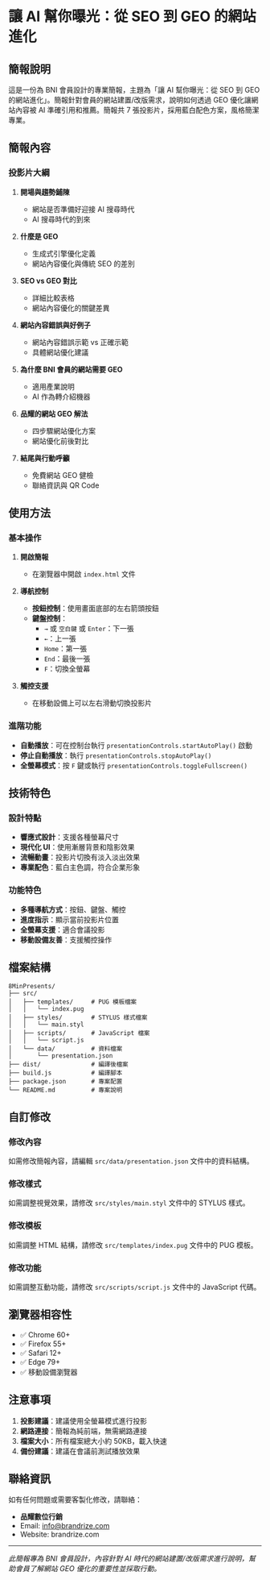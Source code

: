 # 讓 AI 幫你曝光：從 SEO 到 GEO 的網站進化

## 簡報說明

這是一份為 BNI 會員設計的專業簡報，主題為「讓 AI 幫你曝光：從 SEO 到 GEO 的網站進化」。簡報針對會員的網站建置/改版需求，說明如何透過 GEO 優化讓網站內容被 AI 準確引用和推薦。簡報共 7 張投影片，採用藍白配色方案，風格簡潔專業。

## 簡報內容

### 投影片大綱

1. **開場與趨勢鋪陳**

   - 網站是否準備好迎接 AI 搜尋時代
   - AI 搜尋時代的到來

2. **什麼是 GEO**

   - 生成式引擎優化定義
   - 網站內容優化與傳統 SEO 的差別

3. **SEO vs GEO 對比**

   - 詳細比較表格
   - 網站內容優化的關鍵差異

4. **網站內容錯誤與好例子**

   - 網站內容錯誤示範 vs 正確示範
   - 具體網站優化建議

5. **為什麼 BNI 會員的網站需要 GEO**

   - 適用產業說明
   - AI 作為轉介紹機器

6. **品耀的網站 GEO 解法**

   - 四步驟網站優化方案
   - 網站優化前後對比

7. **結尾與行動呼籲**
   - 免費網站 GEO 健檢
   - 聯絡資訊與 QR Code

## 使用方法

### 基本操作

1. **開啟簡報**

   - 在瀏覽器中開啟 `index.html` 文件

2. **導航控制**

   - **按鈕控制**：使用畫面底部的左右箭頭按鈕
   - **鍵盤控制**：
     - `→` 或 `空白鍵` 或 `Enter`：下一張
     - `←`：上一張
     - `Home`：第一張
     - `End`：最後一張
     - `F`：切換全螢幕

3. **觸控支援**
   - 在移動設備上可以左右滑動切換投影片

### 進階功能

- **自動播放**：可在控制台執行 `presentationControls.startAutoPlay()` 啟動
- **停止自動播放**：執行 `presentationControls.stopAutoPlay()`
- **全螢幕模式**：按 `F` 鍵或執行 `presentationControls.toggleFullscreen()`

## 技術特色

### 設計特點

- **響應式設計**：支援各種螢幕尺寸
- **現代化 UI**：使用漸層背景和陰影效果
- **流暢動畫**：投影片切換有淡入淡出效果
- **專業配色**：藍白主色調，符合企業形象

### 功能特色

- **多種導航方式**：按鈕、鍵盤、觸控
- **進度指示**：顯示當前投影片位置
- **全螢幕支援**：適合會議投影
- **移動設備友善**：支援觸控操作

## 檔案結構

```
8MinPresents/
├── src/
│   ├── templates/     # PUG 模板檔案
│   │   └── index.pug
│   ├── styles/        # STYLUS 樣式檔案
│   │   └── main.styl
│   ├── scripts/       # JavaScript 檔案
│   │   └── script.js
│   └── data/          # 資料檔案
│       └── presentation.json
├── dist/              # 編譯後檔案
├── build.js           # 編譯腳本
├── package.json       # 專案配置
└── README.md          # 專案說明
```

## 自訂修改

### 修改內容

如需修改簡報內容，請編輯 `src/data/presentation.json` 文件中的資料結構。

### 修改樣式

如需調整視覺效果，請修改 `src/styles/main.styl` 文件中的 STYLUS 樣式。

### 修改模板

如需調整 HTML 結構，請修改 `src/templates/index.pug` 文件中的 PUG 模板。

### 修改功能

如需調整互動功能，請修改 `src/scripts/script.js` 文件中的 JavaScript 代碼。

## 瀏覽器相容性

- ✅ Chrome 60+
- ✅ Firefox 55+
- ✅ Safari 12+
- ✅ Edge 79+
- ✅ 移動設備瀏覽器

## 注意事項

1. **投影建議**：建議使用全螢幕模式進行投影
2. **網路連接**：簡報為純前端，無需網路連接
3. **檔案大小**：所有檔案總大小約 50KB，載入快速
4. **備份建議**：建議在會議前測試播放效果

## 聯絡資訊

如有任何問題或需要客製化修改，請聯絡：

- **品耀數位行銷**
- Email: info@brandrize.com
- Website: brandrize.com

---

_此簡報專為 BNI 會員設計，內容針對 AI 時代的網站建置/改版需求進行說明，幫助會員了解網站 GEO 優化的重要性並採取行動。_
